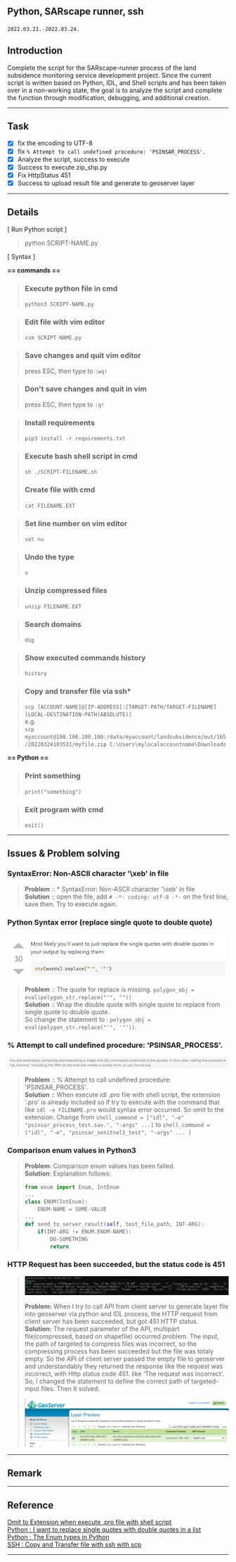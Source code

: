 ## Python, SARscape runner, ssh 
`2022.03.21.-2022.03.24.`  

## Introduction
Complete the script for the SARscape-runner process of the land subsidence monitoring service development project.
Since the current script is written based on Python, IDL, and Shell scripts and has been taken over in a non-working state, 
the goal is to analyze the script and complete the function through modification, debugging, and additional creation.

---

## Task
* [x] fix the encoding to UTF-8
* [x] fix `% Attempt to call undefined procedure: 'PSINSAR_PROCESS'.`
* [x] Analyze the script, success to execute
* [x] Success to execute zip_shp.py
* [x] Fix HttpStatus 451
* [x] Success to upload result file and generate to geoserver layer

---

## Details

[ Run Python script ]
> python SCRIPT-NAME.py

[ Syntax ]

**== commands ==**

> ### Execute python file in cmd
> `python3 SCRIPT-NAME.py`

> ### Edit file with vim editor
> `vim SCRIPT-NAME.py`

> ### Save changes and quit vim editor
> press ESC, then type to `:wq!`

> ### Don't save changes and quit in vim
> press ESC, then type to `:q!`

> ### Install requirements
> `pip3 install -r requirements.txt`

> ### Execute bash shell script in cmd
> `sh ./SCRIPT-FILENAME.sh`
>
> ### Create file with cmd
> `cat FILENAME.EXT`

> ### Set line number on vim editor
> `set nu`

> ### Undo the type
> `u`

> ### Unzip compressed files
> `unzip FILENAME.EXT`

> ### Search domains
> `dig`

> ### Show executed commands history
> `history`

> ### Copy and transfer file via ssh*
> `scp [ACCOUNT-NAME]@[IP-ADDRESS]:[TARGET-PATH/TARGET-FILENAME] [LOCAL-DESTINATION-PATH(ABSOLUTE)]`  
> e.g.  
> `scp myaccount@100.100.100.100:/data/myaccount/landsubsidence/out/165/20220324103531/myfile.zip C:\Users\mylocalaccountname\Downloads`

**== Python ==**
> ### Print something
> `print("something")`

> ### Exit program with cmd
> `exit()`

---

## Issues & Problem solving
### SyntaxError: Non-ASCII character '\xeb' in file
> **Problem** :: * SyntaxError: Non-ASCII character '\xeb' in file  
> **Solution** :: open the file, add `# -*- coding: utf-8 -*-` on the first line, save then. Try to execute again.

### Python Syntax error (replace single quote to double quote)
![img.png](../../../Assets/images/img.png)
> **Problem** :: The quote for replace is missing. `polygon_obj = eval(polygon_str.replace("'", ""))`  
> **Solution** :: Wrap the double quote with single quote to replace from single quote to double quote.   
> So change the statement to : `polygon_obj = eval(polygon_str.replace("'", '"'))`.


### % Attempt to call undefined procedure: 'PSINSAR_PROCESS'.
![img_1.png](../../../Assets/images/img_1.png)
> **Problem** :: % Attempt to call undefined procedure: 'PSINSAR_PROCESS'.  
> **Solution** :: When execute idl .pro file with shell script, the extension '.pro' is already included so if try to execute with the command that like `idl -e FILENAME.pro` would syntax error occurred.
> So omit to the extension. Change from `shell_command = ["idl", "-e" "psinsar_process_test.sav.", "-args" ...]` to `shell_command = ["idl", "-e", "psinsar_senitnel1_test", "-args" ... ]`

### Comparison enum values in Python3
> **Problem**: Comparison enum values has been failed.    
> **Solution**: Explanation follows:
> ```python
> from enum import Enum, IntEnum
> ...
> class ENUM(IntEnum):
>     ENUM-NAME = SOME-VALUE
> ...
> def send_to_server_result(self, test_file_path, INT-ARG):
>     if(INT-ARG != ENUM.ENUM-NAME):
>         DO-SOMETHING
>         return
> ```

### HTTP Request has been succeeded, but the status code is 451
> ![http-img.png](../../../Assets/images/http-image.png)
> 
> **Problem:** When I try to call API from client server to generate layer file into geoserver via python and IDL process, 
> the HTTP request from client server has been succeeded, but got 451 HTTP status.  
> **Solution:** The request parameter of the API, multipart file(compressed, based on shapefile) occurred problem. The input, the path of targeted to compress files was incorrect, so the compressing process has been succeeded but the file was totaly empty. So the API of client server passed the empty file to geoserver and understandably they returned the response like the request was incorrect, with Http status code 451.
> like 'The request was incorrect'. So, I changed the statement to define the correct path of targeted- input files. Then It solved. 
> 
> ![geo-result.png](../../../Assets/images/geo-result.png)

---

## Remark

---

## Reference

[Omit to Extension when execute .pro file with shell script](https://www.l3harrisgeospatial.com/Support/Forums/aft/7058)  
[Python : I want to replace single quotes with double quotes in a list](https://stackoverflow.com/questions/42183479/i-want-to-replace-single-quotes-with-double-quotes-in-a-list)  
[Python : The Enum types in Python](https://brownbears.tistory.com/531)  
[SSH : Copy and Transfer file with ssh with scp](https://hyunsuk2.github.io/2018/01/16/ssh/)  

---
